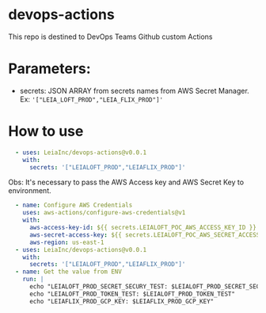 # devops-actions
This repo is destined to DevOps Teams Github custom Actions

# Parameters:
 - secrets: JSON ARRAY from secrets names from AWS Secret Manager. Ex: `'["LEIA_LOFT_PROD","LEIA_FLIX_PROD"]'`
# How to use

```yaml
  - uses: LeiaInc/devops-actions@v0.0.1
    with:
      secrets: '["LEIALOFT_PROD","LEIAFLIX_PROD"]'
```

Obs: It's necessary to pass the AWS Access key and AWS Secret Key to environment.

```yaml
  - name: Configure AWS Credentials
    uses: aws-actions/configure-aws-credentials@v1
    with:
      aws-access-key-id: ${{ secrets.LEIALOFT_POC_AWS_ACCESS_KEY_ID }}
      aws-secret-access-key: ${{ secrets.LEIALOFT_POC_AWS_SECRET_ACCESS_KEY_ID }}
      aws-region: us-east-1
  - uses: LeiaInc/devops-actions@v0.0.1
    with:
      secrets: '["LEIALOFT_PROD","LEIAFLIX_PROD"]'
  - name: Get the value from ENV
    run: |
      echo "LEIALOFT_PROD_SECRET_SECURY_TEST: $LEIALOFT_PROD_SECRET_SECURY_TEST"
      echo "LEIALOFT_PROD_TOKEN_TEST: $LEIALOFT_PROD_TOKEN_TEST"
      echo "LEIAFLIX_PROD_GCP_KEY: $LEIAFLIX_PROD_GCP_KEY"
```

